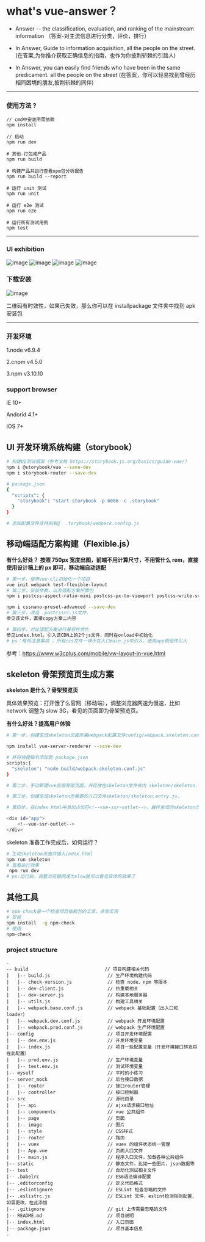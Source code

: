 # what's vue-answer？

* Answer -- the classification, evaluation, and ranking of the mainstream information
  （答案-对主流信息进行分类，评价，排行）

* In Answer, Guide to information acquisition, all the people on the street.
  (在答案,为你推介获取正确信息的指南，也作为你披荆斩棘的引路人)

* In Answer, you can easily find friends who have been in the same predicament. all the people on the street
  (在答案，你可以轻易找到曾经历相同困境的朋友,披荆斩棘的同伴)

---

### 使用方法 ?

    // cmd中安装所需依赖
    npm install

    // 启动
    npm run dev

    # 其他-打包成产品
    npm run build

    # 构建产品并运行查看npm包分析报告
    npm run build --report

    # 运行 unit 测试
    npm run unit

    # 运行 e2e 测试
    npm run e2e

    # 运行所有测试用例
    npm test

---

### UI exhibition

![image](https://github.com/ifredom/vue-answer/raw/master/test/testsrc/1.png)
![image](https://github.com/ifredom/vue-answer/raw/master/test/testsrc/2.png)
![image](https://github.com/ifredom/vue-answer/raw/master/test/testsrc/3.png)
![image](https://github.com/ifredom/vue-answer/raw/master/test/testsrc/4.png)

### 下载安装

![image](https://github.com/ifredom/vue-answer/raw/master/test/testsrc/ifredom-answoe-code.png)

二维码有时效性，如果已失效，那么你可以在 installpackage 文件夹中找到 apk 安装包

---

### 开发环境

1.node v6.9.4

2.cnpm v4.5.0

3.npm v3.10.10

### support browser

IE 10+

Andorid 4.1+

IOS 7+

## UI 开发环境系统构建（storybook）

```bash
# 构建UI测试框架（参考文档 https://storybook.js.org/basics/guide-vue/）
npm i @storybook/vue --save-dev
npm i storybook-router --save-dev

# package.json
{
  "scripts": {
    "storybook": "start-storybook -p 6006 -c .storybook"
  }
}

# 添加配置文件支持别名@  .torybook/webpack.config.js
```

## 移动端适配方案构建（Flexible.js）

**有什么好处？**
**按照 750px 宽度出图，前端不用计算尺寸，不用管什么 rem，直接使用设计稿上的 px 即可，移动端自动适配**

```bash
# 第一步，使用vue-cli初始化一个项目
vue init webpack test-flexible-layout
# 第二步，安装依赖，以及适配方案所需包
npm i postcss-aspect-ratio-mini postcss-px-to-viewport postcss-write-svg postcss-cssnext postcss-viewport-units cssnano --S

npm i cssnano-preset-advanced --save-dev
# 第三步，改造 .postcssrc.js文件.
参见该文件，直接copy方案二内容

# 第四步，对此适配方案进行兼容性优化
参见index.html。引入该CDN上的2个js文件，同时在onload中初始化
# ps：格外注意事项 ，所有css文件一律不在入口main.js中引入，使用app根组件引入
```

参考：https://www.w3cplus.com/mobile/vw-layout-in-vue.html

## skeleton 骨架预览页生成方案

**skeleton 是什么？骨架预览页**

具体效果预览：打开饿了么官网（移动端），调整浏览器网速为慢速，比如 network 调整为 slow 3G，看见的页面即为骨架预览页。

**有什么好处？提高用户体验**

```bash
# 第一步，创建生成skeleton页面所需webpack配置文件config/webpack.skeleton.conf.js，需要安装一个npm包

npm install vue-server-renderer --save-dev

# 并将快捷指令添加到 package.json
scripts:{
  "skeleton": "node build/webpack.skeleton.conf.js"
}

# 第二步，手动新建vue后缀骨架页面，并存放在skeleton文件夹内 skeleton/skeleton.vue

# 第三步，创建生成skeleton所需要的入口文件skeleton/skeleton.entry.js，

# 第四步，在index.html中添加占位符<!--vue-ssr-outlet-->，最终生成的skeleton页面会在这里替换并插入index.html中。

<div id="app">
    <!--vue-ssr-outlet-->
</div>
```

skeleton 准备工作完成后，如何运行？

```bash
# 生成skeleton页面并插入index.html
npm run skeleton
# 查看运行效果
 npm run dev
# ps:运行后，调整浏览器网速为slow就可以看见具体的效果了
```

## 其他工具

```bash
# npm-check是一个检查项目依赖包的工具，非常实用
# 安装
npm install  -g npm-check
# 使用
npm-check
```

### project structure

    .
    -- build                            // 项目构建相关代码
    |   |-- build.js                     // 生产环境构建代码
    |   |-- check-version.js             // 检查 node、npm 等版本
    |   |-- dev-client.js                // 热重载相关
    |   |-- dev-server.js                // 构建本地服务器
    |   |-- utils.js                     // 构建工具相关
    |   |-- webpack.base.conf.js         // webpack 基础配置（出入口和 loader）
    |   |-- webpack.dev.conf.js          // webpack 开发环境配置
    |   |-- webpack.prod.conf.js         // webpack 生产环境配置
    |-- config                           // 项目开发环境配置
    |   |-- dev.env.js                   // 开发环境变量
    |   |-- index.js                     // 项目一些配置变量（开发环境接口转发将在此配置）
    |   |-- prod.env.js                  // 生产环境变量
    |   |-- test.env.js                  // 测试环境变量
    |-- myself                           // 平时的小练习
    |-- server_mock                      // 后台接口数据
    |   |-- router                       // 接口router管理
    |   |-- controller                   // 接口控制器
    |-- src                              // 源码目录
    |   |-- api                          // ajxa请求接口地址
    |   |-- components                   // vue 公共组件
    |   |-- page                         // 页面
    |   |-- image                        // 图片
    |   |-- style                        // CSS样式
    |   |-- router                       // 路由
    |   |-- vuex                         // vuex 的组件状态统一管理
    |   |-- App.vue                      // 页面入口文件
    |   |-- main.js                      // 程序入口文件，加载各种公共组件
    |-- static                           // 静态文件，比如一些图片，json数据等
    |-- test                             // 自动化测试相关文件
    |-- .babelrc                         // ES6语法编译配置
    |-- .editorconfig                    // 定义代码格式
    |-- .eslintignore                    // ESLint 检查忽略的文件
    |-- .eslistrc.js                     // ESLint 文件，eslint检测规则配置，如需更改，在此添加
    |-- .gitignore                       // git 上传需要忽略的文件
    |-- README.md                        // 项目说明
    |-- index.html                       // 入口页面
    |-- package.json                     // 项目基本信息
    .
